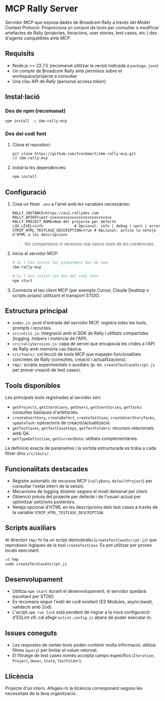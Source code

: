 # MCP Rally Server

Servidor MCP que exposa dades de Broadcom Rally a través del Model Context Protocol. Proporciona un conjunt de tools per consultar o modificar artefactes de Rally (projectes, iteracions, user stories, test cases, etc.) des d'agents compatibles amb MCP.

## Requisits

- Node.js >= 22.7.5 (recomanat utilitzar la versió indicada a `package.json`)
- Un compte de Broadcom Rally amb permisos sobre el workspace/projecte a consultar
- Una clau API de Rally (personal access token)

## Instal·lació

### Des de npm (recomanat)

```bash
npm install -g ibm-rally-mcp
```

### Des del codi font

1. Clona el repositori:
   ```bash
   git clone https://github.com/trevSmart/ibm-rally-mcp.git
   cd ibm-rally-mcp
   ```

2. Instal·la les dependències:
   ```bash
   npm install
   ```

## Configuració

1. Crea un fitxer `.env` a l'arrel amb les variables necessàries:
   ```dotenv
   RALLY_INSTANCE=https://eu1.rallydev.com
   RALLY_APIKEY=pat-xxxxxxxxxxxxxxxxxxxxxxxxxxxx
   RALLY_PROJECT_NAME=Nom del projecte per defecte
   LOG_LEVEL=info              # Opcional: info | debug | warn | error
   STRIP_HTML_TESTCASE_DESCRIPTION=true # Opcional: activa la neteja d'HTML a les descripcions
   ```
   > No comparteixis ni versionis mai valors reals de les credencials.

2. Inicia el servidor MCP:
   ```bash
   # Si l'has instal·lat globalment des de npm:
   ibm-rally-mcp

   # Si l'has instal·lat des del codi font:
   npm start
   ```
3. Connecta el teu client MCP (per exemple Cursor, Claude Desktop o scripts propis) utilitzant el transport STDIO.

## Estructura principal

- `index.js`: punt d'entrada del servidor MCP, registra totes les tools, prompts i recursos.
- `src/utils.js`: integració amb el SDK de Rally i utilitats compartides (logging, helpers i instància de l'API).
- `src/rallyServices.js`: capa de servei que encapsula les crides a l'API de Rally amb memòria cau bàsica.
- `src/tools/`: col·lecció de tools MCP que mapejen funcionalitats concretes de Rally (consultes, creació i actualitzacions).
- `tmp/`: scripts experimentals o auxiliars (p. ex. `createTestCaseScript.js` per provar creació de test cases).

## Tools disponibles

Les principals tools registrades al servidor són:

- `getProjects`, `getIterations`, `getUsers`, `getUserStories`, `getTasks`: consultes bàsiques d'artefactes.
- `createUserStory`, `createDefect`, `createTestCase`, `createUserStoryTasks`, `updateTask`: operacions de creació/actualització.
- `getTestCases`, `getTestCaseSteps`, `getTestFolders`: recursos relacionats amb QA.
- `getTypeDefinition`, `getCurrentDate`: utilitats complementàries.

La definició exacta de paràmetres i la sortida estructurada es troba a cada fitxer dins `src/tools/`.

## Funcionalitats destacades

- Registre automàtic de recursos MCP (`rallyData`, `defaultProject`) per consultar l'estat intern de la sessió.
- Mecanisme de logging dinàmic segons el nivell demanat pel client.
- Obtenció prèvia del projecte per defecte i de l'usuari actual per optimitzar peticions posteriors.
- Neteja opcional d'HTML en les descripcions dels test cases a través de la variable `STRIP_HTML_TESTCASE_DESCRIPTION`.

## Scripts auxiliars

Al directori `tmp/` hi ha un script demostratiu (`createTestCaseScript.js`) que reprodueix lògiques de la tool `createTestCase`. Es pot utilitzar per proves locals executant:

```bash
cd tmp
node createTestCaseScript.js
```

## Desenvolupament

- Utilitza `npm start` durant el desenvolupament; el servidor quedarà escoltant per STDIO.
- Es recomana seguir l'estil de codi existent (ES Modules, async/await, validació amb Zod).
- L'script `npm run lint` està pendent de migrar a la nova configuració d'ESLint v9; cal afegir `eslint.config.js` abans de poder executar-lo.

## Issues coneguts

- Les respostes de certes tools poden contenir molta informació; utilitza filtres (`query`) per limitar el volum retornat.
- El filtratge de test cases només accepta camps específics (`Iteration`, `Project`, `Owner`, `State`, `TestFolder`).

## Llicència

Projecte d'ús intern. Afegeix-hi la llicència corresponent segons les necessitats de la teva organització.
